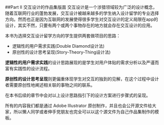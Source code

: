 ##Part II 交互设计的作品集版面
交互设计是一个涉猎领域较为广泛的设计概念，随着互联网行业的蓬勃发展，交互设计被越来越多的学生纳入设计留学的专业选择方向。然而也正是因为互联网的发展使得很多学生对交互设计的定义局限在app的设计，其实不然，只要有两个或两个事物存在的地方就会存在交互设计的应用。

本书为选择交互设计留学方向的学生提供两套做项目的思路：

* 逻辑性的用户需求实践(Double Diamond设计法)
* 原创性的设计思考呈现(Story-Theory-Thing设计法)

**逻辑性的用户需求实践**的设计思路展现的是学生对用户体贴的需求分析以及严谨而富有实践性的设计流程。

**原创性的设计思考呈现**则更偏重体现学生对交互的独到的见解，在这个过程中设计者需要原创性地阐述相关联的事物之间的联系。

在本书后续的章节中会对以上设计思路指引下的设计方案进行步骤式的呈现。

所有的内容我们都是通过 Adobe Illustrator 原创制作，并且也会公开源文件给大家，所以懒人同学或者伸手党朋友也完全可以以这个源文件为自己作品集制作的模板。